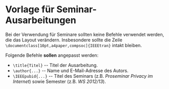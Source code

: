 Vorlage für Seminar-Ausarbeitungen
==================================

Bei der Verwendung für Seminare sollten keine Befehle verwendet werden, die das Layout verändern. Insbesondere sollte die Zeile `\documentclass[10pt,a4paper,compsoc]{IEEEtran}` intakt bleiben.

Folgende Befehle **sollen** angepasst werden:

* `\title{Titel}` -- Titel der Ausarbeitung.
* `\author{...}` -- Name und E-Mail-Adresse des Autors.
* `\IEEEpubid{...}` -- Titel des Seminars (z.B. *Proseminar Privacy im Internet*) sowie Semester (z.B. *WS 2012/13*).